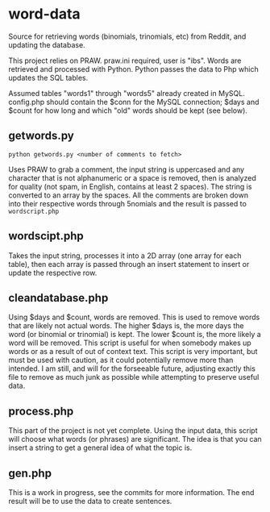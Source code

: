 # word-data
Source for retrieving words (binomials, trinomials, etc) from Reddit, and updating the database.

This project relies on PRAW. praw.ini required, user is "ibs".
Words are retrieved and processed with Python. Python passes the data to Php which updates the SQL tables.

Assumed tables "words1" through "words5" already created in MySQL. 
config.php should contain the $conn for the MySQL connection; $days and $count for how long and which "old" words should be kept (see below).

## getwords.py
`python getwords.py <number of comments to fetch>`

Uses PRAW to grab a comment, the input string is uppercased and any character that is not alphanumeric or a space is removed, then is analyzed for quality (not spam, in English, contains at least 2 spaces).  The string is converted to an array by the spaces. All the comments are broken down into their respective words through 5nomials and the result is passed to `wordscript.php`

## wordscipt.php
Takes the input string, processes it into a 2D array (one array for each table), then each array is passed through an insert statement to insert or update the respective row.

## cleandatabase.php
Using $days and $count, words are removed. This is used to remove words that are likely not actual words.
The higher $days is, the more days the word (or binomial or trinomial) is kept.
The lower $count is, the more likely a word will be removed.
This script is useful for when somebody makes up words or as a result of out of context text. This script is very important, but must be used with caution, as it could potentially remove more than intended.
I am still, and will for the forseeable future, adjusting exactly this file to remove as much junk as possible while attempting to preserve useful data.

## process.php
This part of the project is not yet complete.
Using the input data, this script will choose what words (or phrases) are significant. The idea is that you can insert a string to get a general idea of what the topic is.

## gen.php
This is a work in progress, see the commits for more information. The end result will be to use the data to create sentences.
